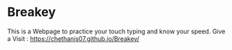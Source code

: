 # Breakey
This is a Webpage to practice your touch typing and know your speed.
Give a Visit : https://chethanjs07.github.io/Breakey/
